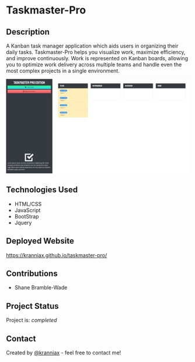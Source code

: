 # Taskmaster-Pro

## Description

A Kanban task manager application which aids users in organizing their daily tasks. Taskmaster-Pro helps you visualize work, maximize efficiency, and improve continuously. Work is represented on Kanban boards, allowing you to optimize work delivery across multiple teams and handle even the most complex projects in a single environment.

![Alt text](/assets/images/mock-up.jpg)

## Technologies Used

* HTML/CSS
* JavaScript
* BootStrap
* Jquery

## Deployed Website

<https://kranniax.github.io/taskmaster-pro/>

## Contributions

* Shane Bramble-Wade

## Project Status

Project is: _completed_

## Contact

Created by [@kranniax](https://twitter.com/kranniax) - feel free to contact me!
